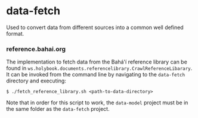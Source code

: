 data-fetch
==========

Used to convert data from different sources into a common well defined format.

### reference.bahai.org

The implementation to fetch data from the Bahá'í reference library can be found in `ws.holybook.documents.referencelibrary.CrawlReferenceLibarary`. It can be invoked from the command line by navigating to the `data-fetch` directory and executing:

```
$ ./fetch_reference_library.sh <path-to-data-directory>
```
Note that in order for this script to work, the `data-model` project must be in the same folder as the `data-fetch` project.
